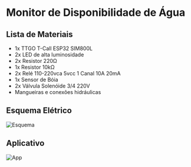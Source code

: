 # Monitor de Disponibilidade de Água

## Lista de Materiais

- 1x TTGO T-Call ESP32 SIM800L
- 2x LED de alta luminosidade
- 2x Resistor 220Ω
- 1x Resistor 10kΩ
- 2x Relé 110-220vca 5vcc 1 Canal 10A 20mA
- 1x Sensor de Bóia
- 2x Válvula Solenóide 3/4 220V
- Mangueiras e conexões hidráulicas

## Esquema Elétrico

![Esquema](https://i.imgur.com/AXwC2Vh.png)

## Aplicativo

![App](https://i.imgur.com/bmP6uI0.jpeg)
